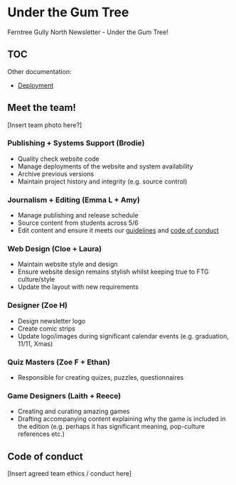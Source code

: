 # Under the Gum Tree

Ferntree Gully North Newsletter - Under the Gum Tree!

## TOC

Other documentation:

* [Deployment](docs/DEPLOMYENT.md)

## Meet the team!

[Insert team photo here?]

### Publishing + Systems Support (Brodie)

* Quality check website code
* Manage deployments of the website and system availability
* Archive previous versions
* Maintain project history and integrity (e.g. source control)

### Journalism + Editing (Emma L + Amy)

* Manage publishing and release schedule
* Source content from students across 5/6
* Edit content and ensure it meets our [guidelines](docs/GUIDELINES.md) and 
  [code of conduct](#code-of-conduct)

### Web Design (Cloe + Laura)

* Maintain website style and design
* Ensure website design remains stylish whilst keeping true to FTG culture/style
* Update the layout with new requirements

### Designer (Zoe H)

* Design newsletter logo
* Create comic strips
* Update logo/images during significant calendar events
  (e.g. graduation, 11/11, Xmas)

### Quiz Masters (Zoe F + Ethan)

* Responsible for creating quizes, puzzles, questionnaires

### Game Designers (Laith + Reece)

* Creating and curating amazing games
* Drafting accompanying content explaining why the game is included in the edition
  (e.g. perhaps it has significant meaning, pop-culture references etc.)

## Code of conduct

[Insert agreed team ethics / conduct here]
